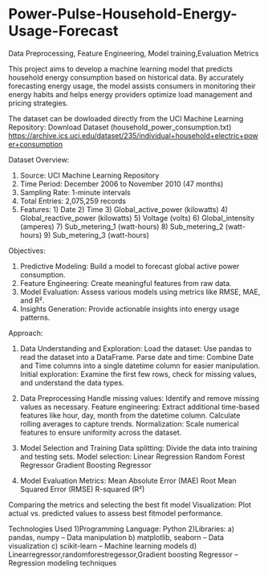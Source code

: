 # Power-Pulse-Household-Energy-Usage-Forecast
Data Preprocessing, Feature Engineering, Model training,Evaluation Metrics

This project aims to develop a machine learning model that predicts household energy consumption based on historical data. By accurately forecasting energy usage, the model assists consumers in monitoring their energy habits and helps energy providers optimize load management and pricing strategies.

The dataset can be dowloaded directly from the UCI Machine Learning Repository:
Download Dataset (household_power_consumption.txt)
https://archive.ics.uci.edu/dataset/235/individual+household+electric+power+consumption

Dataset Overview:
  1) Source: UCI Machine Learning Repository
  2) Time Period: December 2006 to November 2010 (47 months)
  3) Sampling Rate: 1-minute intervals
  4) Total Entries: 2,075,259 records
  5) Features:
            1) Date
            2) Time
            3) Global_active_power (kilowatts)
            4) Global_reactive_power (kilowatts)
            5) Voltage (volts)
            6) Global_intensity (amperes)
            7) Sub_metering_1 (watt-hours)
            8) Sub_metering_2 (watt-hours)
            9) Sub_metering_3 (watt-hours)

Objectives:
1) Predictive Modeling: Build a model to forecast global active power consumption.
2) Feature Engineering: Create meaningful features from raw data.
3) Model Evaluation: Assess various models using metrics like RMSE, MAE, and R².
4) Insights Generation: Provide actionable insights into energy usage patterns.

Approach:
1. Data Understanding and Exploration:
Load the dataset: Use pandas to read the dataset into a DataFrame.
Parse date and time: Combine Date and Time columns into a single datetime column for easier manipulation.
Initial exploration: Examine the first few rows, check for missing values, and understand the data types.

2. Data Preprocessing
Handle missing values: Identify and remove missing values as necessary.
Feature engineering:
Extract additional time-based features like hour, day, month from the datetime column.
Calculate rolling averages to capture trends.
Normalization: Scale numerical features to ensure uniformity across the dataset.

3. Model Selection and Training
Data splitting: Divide the data into training and testing sets.
Model selection:
Linear Regression
Random Forest Regressor
Gradient Boosting Regressor

4. Model Evaluation
Metrics:
Mean Absolute Error (MAE)
Root Mean Squared Error (RMSE)
R-squared (R²)

Comparing the metrics and selecting the best fit model
Visualization: Plot actual vs. predicted values to assess best fitmodel performance.

Technologies Used
1)Programming Language: Python
2)Libraries:
    a) pandas, numpy – Data manipulation
    b) matplotlib, seaborn – Data visualization
    c) scikit-learn – Machine learning models
    d) Linearregressor,randomforestregessor,Gradient boosting Regressor – Regression modeling techniques
